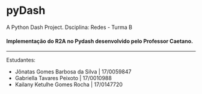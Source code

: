# pyDash
A Python Dash Project.
Dsciplina: Redes - Turma B

<h4>Implementação do R2A no Pydash desenvolvido pelo Professor Caetano.</h4>

-----

Estudantes:
<ul>
  <li> Jônatas Gomes Barbosa da Silva | 17/0059847</li>
  <li> Gabriella Tavares Peixoto | 17/0010988</li>
  <li> Kailany Ketulhe Gomes Rocha | 17/0147720</li>
</ul>
